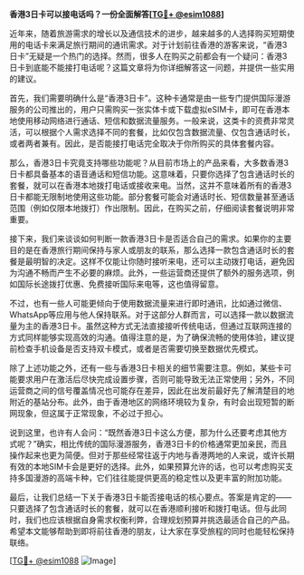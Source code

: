 **香港3日卡可以接电话吗？一份全面解答[[TG💪+ @esim1088](https://t.me/s/esim1088)]**

近年来，随着旅游需求的增长以及通信技术的进步，越来越多的人选择购买短期使用的电话卡来满足旅行期间的通讯需求。对于计划前往香港的游客来说，“香港3日卡”无疑是一个热门的选择。然而，很多人在购买之前都会有一个疑问：香港3日卡到底能不能接打电话呢？这篇文章将为你详细解答这一问题，并提供一些实用的建议。

首先，我们需要明确什么是“香港3日卡”。这种卡通常是由一些专门提供国际漫游服务的公司推出的，用户只需购买一张实体卡或下载虚拟eSIM卡，即可在香港本地使用移动网络进行通话、短信和数据流量服务。一般来说，这类卡的资费非常灵活，可以根据个人需求选择不同的套餐，比如仅包含数据流量、仅包含通话时长，或者两者兼有。因此，是否能接打电话完全取决于你所购买的具体套餐内容。

那么，香港3日卡究竟支持哪些功能呢？从目前市场上的产品来看，大多数香港3日卡都具备基本的语音通话和短信功能。这意味着，只要你选择了包含通话时长的套餐，就可以在香港本地拨打电话或接收来电。当然，这并不意味着所有的香港3日卡都能无限制地使用这些功能。部分套餐可能会对通话时长、短信数量甚至通话范围（例如仅限本地拨打）作出限制。因此，在购买之前，仔细阅读套餐说明非常重要。

接下来，我们来谈谈如何判断一款香港3日卡是否适合自己的需求。如果你的主要目的是在香港旅行期间保持与家人或朋友的联系，那么选择一款包含通话时长的套餐是最明智的决定。这样不仅能让你随时接听来电，还可以主动拨打电话，避免因为沟通不畅而产生不必要的麻烦。此外，一些运营商还提供了额外的服务选项，例如国际长途拨打优惠、免费接听国际来电等，这也值得留意。

不过，也有一些人可能更倾向于使用数据流量来进行即时通讯，比如通过微信、WhatsApp等应用与他人保持联系。对于这部分人群而言，可以选择一款以数据流量为主的香港3日卡。虽然这种方式无法直接接听传统电话，但通过互联网连接的方式同样能够实现高效的沟通。值得注意的是，为了确保流畅的使用体验，建议提前检查手机设备是否支持双卡模式，或者是否需要切换至数据优先模式。

除了上述功能之外，还有一些与香港3日卡相关的细节需要注意。例如，某些卡可能要求用户在激活后尽快完成设置步骤，否则可能导致无法正常使用；另外，不同运营商之间的信号覆盖情况也可能存在差异，因此在出发前最好先了解清楚目的地附近的基站分布。此外，由于香港地区的网络环境较为复杂，有时会出现短暂的断网现象，但这属于正常现象，不必过于担心。

说到这里，也许有人会问：“既然香港3日卡这么方便，那为什么还要考虑其他方式呢？”确实，相比传统的国际漫游服务，香港3日卡的价格通常更加亲民，而且操作起来也更为简便。但对于那些经常往返于内地与香港两地的人来说，或许长期有效的本地SIM卡会是更好的选择。此外，如果预算允许的话，也可以考虑购买支持多国漫游的高端卡种，它们往往能提供更高的稳定性以及更丰富的附加功能。

最后，让我们总结一下关于香港3日卡能否接电话的核心要点。答案是肯定的——只要选择了包含通话时长的套餐，就可以在香港顺利接听和拨打电话。但与此同时，我们也应该根据自身需求权衡利弊，合理规划预算并挑选最适合自己的产品。希望本文能够帮助到即将前往香港的朋友，让大家在享受旅程的同时也能轻松保持联络。

[[TG💪+ @esim1088](https://t.me/s/esim1088) ![Image](https://i.postimg.cc/4NQfJmqS/Snipaste-2025-05-13-00-14-12.png)]